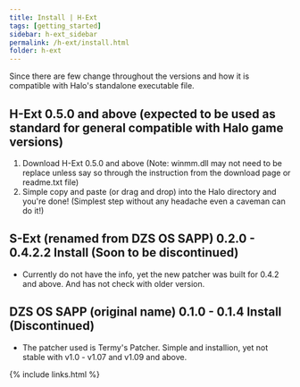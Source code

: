 ```yaml
---
title: Install | H-Ext
tags: [getting_started]
sidebar: h-ext_sidebar
permalink: /h-ext/install.html
folder: h-ext
---
```


Since there are few change throughout the versions and how it is compatible with Halo's standalone executable file. 

## H-Ext 0.5.0 and above (expected to be used as standard for general compatible with Halo game versions)
 1. Download H-Ext 0.5.0 and above (Note: winmm.dll may not need to be replace unless say so through the instruction from the download page or readme.txt file)
 2. Simple copy and paste (or drag and drop) into the Halo directory and you're done! (Simplest step without any headache even a caveman can do it!)


## S-Ext (renamed from DZS OS SAPP) 0.2.0 - 0.4.2.2 Install (Soon to be discontinued)
 * Currently do not have the info, yet the new patcher was built for 0.4.2 and above. And has not check with older version.


## DZS OS SAPP (original name) 0.1.0 - 0.1.4 Install (Discontinued)
 * The patcher used is Termy's Patcher. Simple and installion, yet not stable with v1.0 - v1.07 and v1.09 and above.

{% include links.html %}
